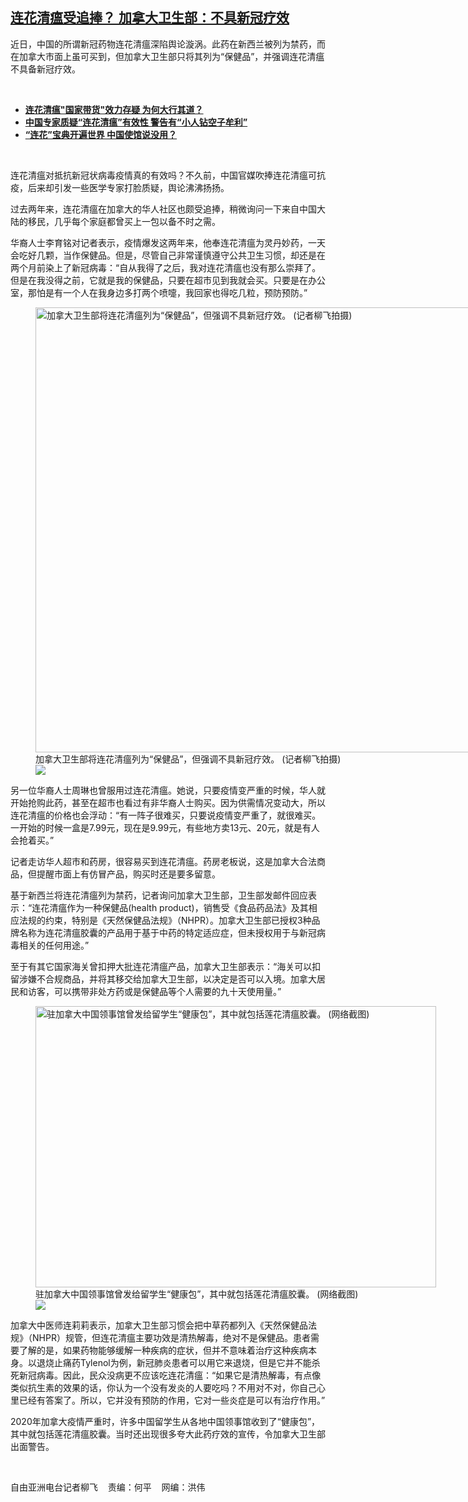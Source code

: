 <!--1650570540000-->
[连花清瘟受追捧？  加拿大卫生部：不具新冠疗效](https://www.rfa.org/mandarin/yataibaodao/huanjing/lf-04212022141049.html)
------

<p>近日，中国的所谓新冠药物连花清瘟深陷舆论漩涡。此药在新西兰被列为禁药，而在加拿大市面上虽可买到，但加拿大卫生部只将其列为<span>“</span><span>保健品</span><span>”</span><span>，并强调连花清瘟不具备新冠疗效。</span></p><p><br/></p><ul><li><a href="https://www.rfa.org/mandarin/yataibaodao/huanjing/wy-04182022125750.html"><strong>连花清瘟"国家带货"效力存疑 为何大行其道？</strong></a></li><li><strong><a href="https://www.rfa.org/mandarin/Xinwen/wul0418b-04172022233403.html">中国专家质疑“连花清瘟”有效性 警告有“小人钻空子牟利”</a></strong></li><li><strong><a href="https://www.rfa.org/mandarin/Xinwen/6-05102020124759.html">“连花”宝典开遍世界 中国使馆说没用？</a></strong></li></ul><p><br/></p><p>连花清瘟对抵抗新冠状病毒疫情真的有效吗？不久前，中国官媒吹捧连花清瘟可抗疫，后来却引发一些医学专家打脸质疑，舆论沸沸扬扬。</p><p><span>过去两年来，连花清瘟在加拿大的华人社区也颇受追捧，稍微询问一下来自中国大陆的移民，几乎每个家庭都曾买上一包以备不时之需。</span></p><p><span>华裔人士李育铭对记者表示，疫情爆发这两年来，他奉连花清瘟为灵丹妙药，一天会吃好几颗，当作保健品。但是，尽管自己非常谨慎遵守公共卫生习惯，却还是在两个月前染上了新冠病毒：</span><span>“</span><span>自从我得了之后，我对连花清瘟也没有那么崇拜了。但是在我没得之前，它就是我的保健品，只要在超市见到我就会买。只要是在办公室，那怕是有一个人在我身边多打两个喷嚏，我回家也得吃几粒，预防预防。</span><span>”</span></p><p><span><figure class="image-richtext image-inline captioned" style="width:1280px;"><img alt="加拿大卫生部将连花清瘟列为“保健品”，但强调不具新冠疗效。  (记者柳飞拍摄)" height="712" src="https://www.rfa.org/mandarin/yataibaodao/huanjing/lf-04212022141049.html/p2.jpg/@@images/17365bc1-7ff4-43b2-9646-3b678597fd41.jpeg" title="P2.jpg" width="1280"/><figcaption class="image-caption">加拿大卫生部将连花清瘟列为“保健品”，但强调不具新冠疗效。  (记者柳飞拍摄)</figcaption><small></small><div id="zoomattribute"><a data-caption="加拿大卫生部将连花清瘟列为“保健品”，但强调不具新冠疗效。  (记者柳飞拍摄)" data-fancybox="" href="https://www.rfa.org/mandarin/yataibaodao/huanjing/lf-04212022141049.html/p2.jpg" id="single_image" title="加拿大卫生部将连花清瘟列为“保健品”，但强调不具新冠疗效。  (记者柳飞拍摄)"><img src="/++plone++rfa-resources/img/icon-zoom.png"/></a></div></figure></span></p><p><span>另一位华裔人士周琳也曾服用过连花清瘟。她说，只要疫情变严重的时候，华人就开始抢购此药，甚至在超市也看过有非华裔人士购买。因为供需情况变动大，所以连花清瘟的价格也会浮动：</span><span>“</span><span>有一阵子很难买，只要说疫情变严重了，就很难买。一开始的时候一盒是</span><span>7.99</span><span>元，现在是</span><span>9.99</span><span>元，有些地方卖</span><span>13</span><span>元、</span><span>20</span><span>元，就是有人会抢着买。</span><span>”</span></p><p><span>记者走访华人超市和药房，很容易买到连花清瘟。药房老板说，这是加拿大合法商品，但提醒市面上有仿冒产品，购买时还是要多留意。</span></p><p><span>基于新西兰将连花清瘟列为禁药，记者询问加拿大卫生部，卫生部发邮件回应表示：</span><span>“</span><span>连花清瘟作为一种保健品</span><span>(health product)</span><span>，销售受《食品药品法》及其相应法规的约束，特别是《天然保健品法规》（</span><span>NHPR</span><span>）。加拿大卫生部已授权</span><span>3</span><span>种品牌名称为连花清瘟胶囊的产品用于基于中药的特定适应症，但未授权用于与新冠病毒相关的任何用途。</span><span>”</span></p><p><span>至于有其它国家海关曾扣押大批连花清瘟产品，加拿大卫生部表示：</span><span>“</span><span>海关可以扣留涉嫌不合规商品，并将其移交给加拿大卫生部，以决定是否可以入境。加拿大居民和访客，可以携带非处方药或是保健品等个人需要的九十</span><span></span><span>天使用量。</span><span>”</span></p><p><span><figure class="image-richtext image-inline captioned" style="width:641px;"><img alt="驻加拿大中国领事馆曾发给留学生“健康包”，其中就包括莲花清瘟胶囊。   (网络截图)" height="450" src="https://www.rfa.org/mandarin/yataibaodao/huanjing/lf-04212022141049.html/pic-3.jpg/@@images/c68804e0-d0a7-4ea7-9e42-5aea2ff34db1.jpeg" title="Pic 3.jpg" width="641"/><figcaption class="image-caption">驻加拿大中国领事馆曾发给留学生“健康包”，其中就包括莲花清瘟胶囊。   (网络截图)</figcaption><small></small><div id="zoomattribute"><a data-caption="驻加拿大中国领事馆曾发给留学生“健康包”，其中就包括莲花清瘟胶囊。   (网络截图)" data-fancybox="" href="https://www.rfa.org/mandarin/yataibaodao/huanjing/lf-04212022141049.html/pic-3.jpg" id="single_image" title="驻加拿大中国领事馆曾发给留学生“健康包”，其中就包括莲花清瘟胶囊。   (网络截图)"><img src="/++plone++rfa-resources/img/icon-zoom.png"/></a></div></figure></span></p><p><span>加拿大中医师连莉莉表示，加拿大卫生部习惯会把中草药都列入《天然保健品法规》（</span><span>NHPR</span><span>）规管，但连花清瘟主要功效是清热解毒，绝对不是保健品。患者需要了解的是，如果药物能够缓解一种疾病的症状，但并不意味着治疗这种疾病本身。以退烧止痛药</span><span>Tylenol</span><span>为例，新冠肺炎患者可以用它来退烧，但是它并不能杀死新冠病毒。因此，民众没病更不应该吃连花清瘟：</span><span>“</span><span>如果它是清热解毒，有点像类似抗生素的效果的话，你认为一个没有发炎的人要吃吗？不用对不对，你自己心里已经有答案了。所以，它并没有预防的作用，它对一些炎症是可以有治疗作用。</span><span>”</span></p><p><span>2020</span><span>年加拿大疫情严重时，许多中国留学生从各地中国领事馆收到了</span><span>“</span><span>健康包</span><span>”</span><span>，其中就包括莲花清瘟胶囊。当时还出现很多夸大此药疗效的宣传，令加拿大卫生部出面警告。</span></p><p><br/></p><p><span>自由亚洲电台记者柳飞    责编：何平    网编：洪伟<br/></span></p>
